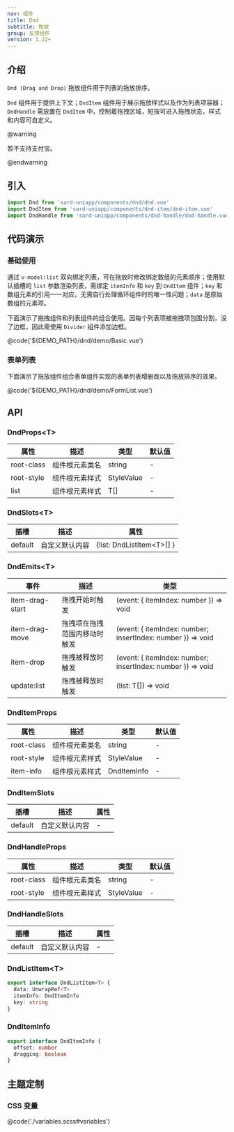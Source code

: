 ```yaml
---
nav: 组件
title: Dnd
subtitle: 拖放
group: 反馈组件
version: 1.22+
---
```


## 介绍

`Dnd (Drag and Drop)` 拖放组件用于列表的拖放排序。

`Dnd` 组件用于提供上下文；`DndItem` 组件用于展示拖放样式以及作为列表项容器；`DndHandle` 需放置在 `DndItem` 中，控制着拖拽区域，短按可进入拖拽状态，样式和内容可自定义。

@warning

暂不支持支付宝。

@endwarning

## 引入

```ts
import Dnd from 'sard-uniapp/components/dnd/dnd.vue'
import DndItem from 'sard-uniapp/components/dnd-item/dnd-item.vue'
import DndHandle from 'sard-uniapp/components/dnd-handle/dnd-handle.vue'
```

## 代码演示

### 基础使用

通过 `v-model:list` 双向绑定列表，可在拖放时修改绑定数组的元素顺序；使用默认插槽的 `list` 参数渲染列表，需绑定 `itemInfo` 和 `key` 到 `DndItem` 组件；`key` 和数组元素的引用一一对应，无需自行处理循环组件时的唯一性问题；`data` 是原始数组的元素项。

下面演示了拖拽组件和列表组件的组合使用。因每个列表项被拖拽项包围分割，没了边框，因此需使用 `Divider` 组件添加边框。

@code('${DEMO_PATH}/dnd/demo/Basic.vue')

### 表单列表

下面演示了拖放组件组合表单组件实现的表单列表增删改以及拖放排序的效果。

@code('${DEMO_PATH}/dnd/demo/FormList.vue')

## API

### DndProps\<T>

| 属性       | 描述           | 类型       | 默认值 |
| ---------- | -------------- | ---------- | ------ |
| root-class | 组件根元素类名 | string     | -      |
| root-style | 组件根元素样式 | StyleValue | -      |
| list       | 组件根元素样式 | T[]        | -      |

### DndSlots\<T>

| 插槽    | 描述           | 属性                       |
| ------- | -------------- | -------------------------- |
| default | 自定义默认内容 | {list: DndListItem\<T>[] } |

### DndEmits\<T>

| 事件            | 描述                         | 类型                                                        |
| --------------- | ---------------------------- | ----------------------------------------------------------- |
| item-drag-start | 拖拽开始时触发               | (event: { itemIndex: number }) => void                      |
| item-drag-move  | 拖拽项在拖拽范围内移动时触发 | (event: { itemIndex: number; insertIndex: number }) => void |
| item-drop       | 拖拽被释放时触发             | (event: { itemIndex: number; insertIndex: number }) => void |
| update:list     | 拖拽被释放时触发             | (list: T[]) => void                                         |

### DndItemProps

| 属性       | 描述           | 类型        | 默认值 |
| ---------- | -------------- | ----------- | ------ |
| root-class | 组件根元素类名 | string      | -      |
| root-style | 组件根元素样式 | StyleValue  | -      |
| item-info  | 组件根元素样式 | DndItemInfo | -      |

### DndItemSlots

| 插槽    | 描述           | 属性 |
| ------- | -------------- | ---- |
| default | 自定义默认内容 | -    |

### DndHandleProps

| 属性       | 描述           | 类型       | 默认值 |
| ---------- | -------------- | ---------- | ------ |
| root-class | 组件根元素类名 | string     | -      |
| root-style | 组件根元素样式 | StyleValue | -      |

### DndHandleSlots

| 插槽    | 描述           | 属性 |
| ------- | -------------- | ---- |
| default | 自定义默认内容 | -    |

### DndListItem\<T>

```ts
export interface DndListItem<T> {
  data: UnwrapRef<T>
  itemInfo: DndItemInfo
  key: string
}
```

### DndItemInfo

```ts
export interface DndItemInfo {
  offset: number
  dragging: boolean
}
```

## 主题定制

### CSS 变量

@code('./variables.scss#variables')

